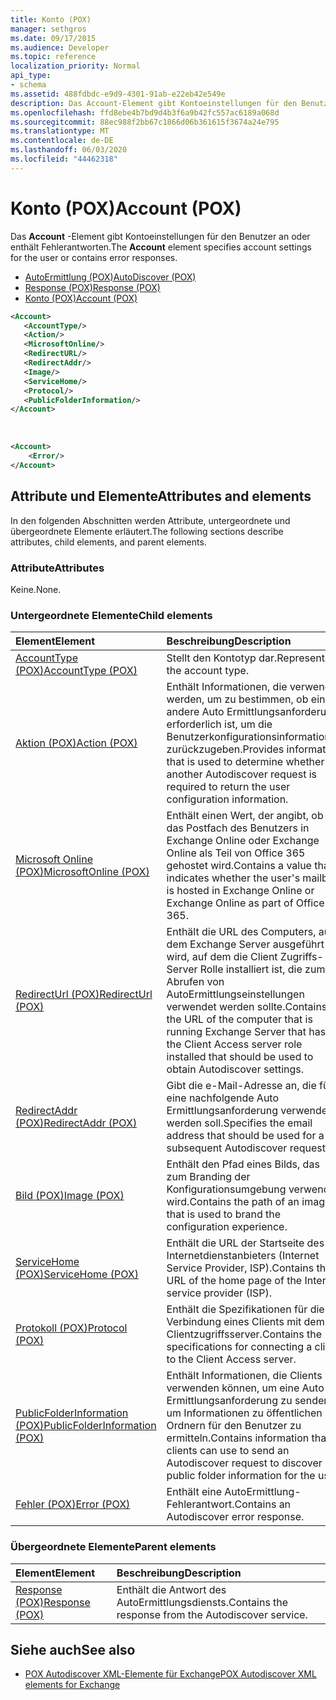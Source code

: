 ```yaml
---
title: Konto (POX)
manager: sethgros
ms.date: 09/17/2015
ms.audience: Developer
ms.topic: reference
localization_priority: Normal
api_type:
- schema
ms.assetid: 488fdbdc-e9d9-4301-91ab-e22eb42e549e
description: Das Account-Element gibt Kontoeinstellungen für den Benutzer an oder enthält Fehlerantworten.
ms.openlocfilehash: ffd8ebe4b7bd9d4b3f6a9b42fc557ac6189a068d
ms.sourcegitcommit: 88ec988f2bb67c1866d06b361615f3674a24e795
ms.translationtype: MT
ms.contentlocale: de-DE
ms.lasthandoff: 06/03/2020
ms.locfileid: "44462318"
---
```

# <a name="account-pox"></a><span data-ttu-id="fa2ee-103">Konto (POX)</span><span class="sxs-lookup"><span data-stu-id="fa2ee-103">Account (POX)</span></span>

<span data-ttu-id="fa2ee-104">Das **Account** -Element gibt Kontoeinstellungen für den Benutzer an oder enthält Fehlerantworten.</span><span class="sxs-lookup"><span data-stu-id="fa2ee-104">The **Account** element specifies account settings for the user or contains error responses.</span></span> 
  
- [<span data-ttu-id="fa2ee-105">AutoErmittlung (POX)</span><span class="sxs-lookup"><span data-stu-id="fa2ee-105">AutoDiscover (POX)</span></span>](autodiscover-pox.md)
- [<span data-ttu-id="fa2ee-106">Response (POX)</span><span class="sxs-lookup"><span data-stu-id="fa2ee-106">Response (POX)</span></span>](response-pox.md)
- [<span data-ttu-id="fa2ee-107">Konto (POX)</span><span class="sxs-lookup"><span data-stu-id="fa2ee-107">Account (POX)</span></span>](account-pox.md)
  
```XML
<Account>
   <AccountType/>
   <Action/>
   <MicrosoftOnline/>
   <RedirectURL/>
   <RedirectAddr/>
   <Image/>
   <ServiceHome/>
   <Protocol/>
   <PublicFolderInformation/>
</Account>
```

<br/>

```XML
<Account> 
    <Error/> 
</Account>
```

## <a name="attributes-and-elements"></a><span data-ttu-id="fa2ee-108">Attribute und Elemente</span><span class="sxs-lookup"><span data-stu-id="fa2ee-108">Attributes and elements</span></span>

<span data-ttu-id="fa2ee-109">In den folgenden Abschnitten werden Attribute, untergeordnete und übergeordnete Elemente erläutert.</span><span class="sxs-lookup"><span data-stu-id="fa2ee-109">The following sections describe attributes, child elements, and parent elements.</span></span>
  
### <a name="attributes"></a><span data-ttu-id="fa2ee-110">Attribute</span><span class="sxs-lookup"><span data-stu-id="fa2ee-110">Attributes</span></span>

<span data-ttu-id="fa2ee-111">Keine.</span><span class="sxs-lookup"><span data-stu-id="fa2ee-111">None.</span></span>
  
### <a name="child-elements"></a><span data-ttu-id="fa2ee-112">Untergeordnete Elemente</span><span class="sxs-lookup"><span data-stu-id="fa2ee-112">Child elements</span></span>

|<span data-ttu-id="fa2ee-113">**Element**</span><span class="sxs-lookup"><span data-stu-id="fa2ee-113">**Element**</span></span>|<span data-ttu-id="fa2ee-114">**Beschreibung**</span><span class="sxs-lookup"><span data-stu-id="fa2ee-114">**Description**</span></span>|
|:-----|:-----|
|[<span data-ttu-id="fa2ee-115">AccountType (POX)</span><span class="sxs-lookup"><span data-stu-id="fa2ee-115">AccountType (POX)</span></span>](accounttype-pox.md) <br/> |<span data-ttu-id="fa2ee-116">Stellt den Kontotyp dar.</span><span class="sxs-lookup"><span data-stu-id="fa2ee-116">Represents the account type.</span></span>  <br/> |
|[<span data-ttu-id="fa2ee-117">Aktion (POX)</span><span class="sxs-lookup"><span data-stu-id="fa2ee-117">Action (POX)</span></span>](action-pox.md) <br/> |<span data-ttu-id="fa2ee-118">Enthält Informationen, die verwendet werden, um zu bestimmen, ob eine andere Auto Ermittlungsanforderung erforderlich ist, um die Benutzerkonfigurationsinformationen zurückzugeben.</span><span class="sxs-lookup"><span data-stu-id="fa2ee-118">Provides information that is used to determine whether another Autodiscover request is required to return the user configuration information.</span></span>  <br/> |
|[<span data-ttu-id="fa2ee-119">Microsoft Online (POX)</span><span class="sxs-lookup"><span data-stu-id="fa2ee-119">MicrosoftOnline (POX)</span></span>](microsoftonline-pox.md) <br/> |<span data-ttu-id="fa2ee-120">Enthält einen Wert, der angibt, ob das Postfach des Benutzers in Exchange Online oder Exchange Online als Teil von Office 365 gehostet wird.</span><span class="sxs-lookup"><span data-stu-id="fa2ee-120">Contains a value that indicates whether the user's mailbox is hosted in Exchange Online or Exchange Online as part of Office 365.</span></span>  <br/> |
|[<span data-ttu-id="fa2ee-121">RedirectUrl (POX)</span><span class="sxs-lookup"><span data-stu-id="fa2ee-121">RedirectUrl (POX)</span></span>](redirecturl-pox.md) <br/> |<span data-ttu-id="fa2ee-122">Enthält die URL des Computers, auf dem Exchange Server ausgeführt wird, auf dem die Client Zugriffs-Server Rolle installiert ist, die zum Abrufen von AutoErmittlungseinstellungen verwendet werden sollte.</span><span class="sxs-lookup"><span data-stu-id="fa2ee-122">Contains the URL of the computer that is running Exchange Server that has the Client Access server role installed that should be used to obtain Autodiscover settings.</span></span>  <br/> |
|[<span data-ttu-id="fa2ee-123">RedirectAddr (POX)</span><span class="sxs-lookup"><span data-stu-id="fa2ee-123">RedirectAddr (POX)</span></span>](redirectaddr-pox.md) <br/> |<span data-ttu-id="fa2ee-124">Gibt die e-Mail-Adresse an, die für eine nachfolgende Auto Ermittlungsanforderung verwendet werden soll.</span><span class="sxs-lookup"><span data-stu-id="fa2ee-124">Specifies the email address that should be used for a subsequent Autodiscover request.</span></span>  <br/> |
|[<span data-ttu-id="fa2ee-125">Bild (POX)</span><span class="sxs-lookup"><span data-stu-id="fa2ee-125">Image (POX)</span></span>](image-pox.md) <br/> |<span data-ttu-id="fa2ee-126">Enthält den Pfad eines Bilds, das zum Branding der Konfigurationsumgebung verwendet wird.</span><span class="sxs-lookup"><span data-stu-id="fa2ee-126">Contains the path of an image that is used to brand the configuration experience.</span></span>  <br/> |
|[<span data-ttu-id="fa2ee-127">ServiceHome (POX)</span><span class="sxs-lookup"><span data-stu-id="fa2ee-127">ServiceHome (POX)</span></span>](servicehome-pox.md) <br/> |<span data-ttu-id="fa2ee-128">Enthält die URL der Startseite des Internetdienstanbieters (Internet Service Provider, ISP).</span><span class="sxs-lookup"><span data-stu-id="fa2ee-128">Contains the URL of the home page of the Internet service provider (ISP).</span></span>  <br/> |
|[<span data-ttu-id="fa2ee-129">Protokoll (POX)</span><span class="sxs-lookup"><span data-stu-id="fa2ee-129">Protocol (POX)</span></span>](protocol-pox.md) <br/> |<span data-ttu-id="fa2ee-130">Enthält die Spezifikationen für die Verbindung eines Clients mit dem Clientzugriffsserver.</span><span class="sxs-lookup"><span data-stu-id="fa2ee-130">Contains the specifications for connecting a client to the Client Access server.</span></span>  <br/> |
|[<span data-ttu-id="fa2ee-131">PublicFolderInformation (POX)</span><span class="sxs-lookup"><span data-stu-id="fa2ee-131">PublicFolderInformation (POX)</span></span>](publicfolderinformation-pox.md) <br/> |<span data-ttu-id="fa2ee-132">Enthält Informationen, die Clients verwenden können, um eine Auto Ermittlungsanforderung zu senden, um Informationen zu öffentlichen Ordnern für den Benutzer zu ermitteln.</span><span class="sxs-lookup"><span data-stu-id="fa2ee-132">Contains information that clients can use to send an Autodiscover request to discover public folder information for the user.</span></span>  <br/> |
|[<span data-ttu-id="fa2ee-133">Fehler (POX)</span><span class="sxs-lookup"><span data-stu-id="fa2ee-133">Error (POX)</span></span>](error-pox.md) <br/> |<span data-ttu-id="fa2ee-134">Enthält eine AutoErmittlung-Fehlerantwort.</span><span class="sxs-lookup"><span data-stu-id="fa2ee-134">Contains an Autodiscover error response.</span></span>  <br/> |
   
### <a name="parent-elements"></a><span data-ttu-id="fa2ee-135">Übergeordnete Elemente</span><span class="sxs-lookup"><span data-stu-id="fa2ee-135">Parent elements</span></span>

|<span data-ttu-id="fa2ee-136">**Element**</span><span class="sxs-lookup"><span data-stu-id="fa2ee-136">**Element**</span></span>|<span data-ttu-id="fa2ee-137">**Beschreibung**</span><span class="sxs-lookup"><span data-stu-id="fa2ee-137">**Description**</span></span>|
|:-----|:-----|
|[<span data-ttu-id="fa2ee-138">Response (POX)</span><span class="sxs-lookup"><span data-stu-id="fa2ee-138">Response (POX)</span></span>](response-pox.md) <br/> |<span data-ttu-id="fa2ee-139">Enthält die Antwort des AutoErmittlungsdiensts.</span><span class="sxs-lookup"><span data-stu-id="fa2ee-139">Contains the response from the Autodiscover service.</span></span>  <br/> |
   
## <a name="see-also"></a><span data-ttu-id="fa2ee-140">Siehe auch</span><span class="sxs-lookup"><span data-stu-id="fa2ee-140">See also</span></span>

- [<span data-ttu-id="fa2ee-141">POX Autodiscover XML-Elemente für Exchange</span><span class="sxs-lookup"><span data-stu-id="fa2ee-141">POX Autodiscover XML elements for Exchange</span></span>](pox-autodiscover-xml-elements-for-exchange.md)

